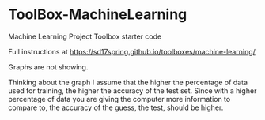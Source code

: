# ToolBox-MachineLearning
Machine Learning Project Toolbox starter code

Full instructions at https://sd17spring.github.io/toolboxes/machine-learning/


Graphs are not showing.

Thinking about the graph I assume that the higher the percentage of data used for training, the higher the accuracy of the test set. Since with a higher percentage of data you are giving the computer more information to compare to, the accuracy of the guess, the test, should be higher. 
